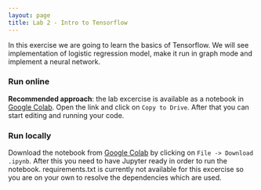 ```yaml
---
layout: page
title: Lab 2 - Intro to Tensorflow
---
```


In this exercise we are going to learn the basics of Tensorflow. We will see
implementation of logistic regression model, make it run in graph mode and
implement a neural network.

### Run online

**Recommended approach**: the lab excercise is available as a notebook in [Google Colab](https://colab.research.google.com/drive/1jw0pXhwqxqpXNdNN9KNUDU3aR9psPTrW?usp=sharing). Open the link and click on `Copy to Drive`. After that you can start editing and running your code.

### Run locally

Download the notebook from [Google Colab](https://colab.research.google.com/drive/1jw0pXhwqxqpXNdNN9KNUDU3aR9psPTrW?usp=sharing) by clicking on `File -> Download .ipynb`. After this you need to have Jupyter ready in order to run the notebook. requirements.txt is currently not available for this excercise so you are on your own to resolve the dependencies which are used.


